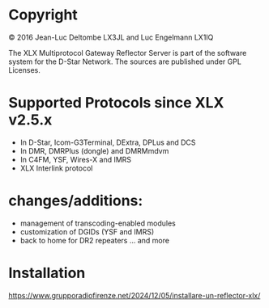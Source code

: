 ﻿# Copyright

© 2016 Jean-Luc Deltombe LX3JL and Luc Engelmann LX1IQ

The XLX Multiprotocol Gateway Reflector Server is part of the software system
for the D-Star Network.
The sources are published under GPL Licenses.

# Supported Protocols since XLX v2.5.x

- In D-Star, Icom-G3Terminal, DExtra, DPLus and DCS
- In DMR, DMRPlus (dongle) and DMRMmdvm
- In C4FM, YSF, Wires-X and IMRS
- XLX Interlink protocol

# changes/additions:
- management of transcoding-enabled modules
- customization of DGIDs (YSF and IMRS)
- back to home for DR2 repeaters
... and more
  
# Installation
https://www.grupporadiofirenze.net/2024/12/05/installare-un-reflector-xlx/
